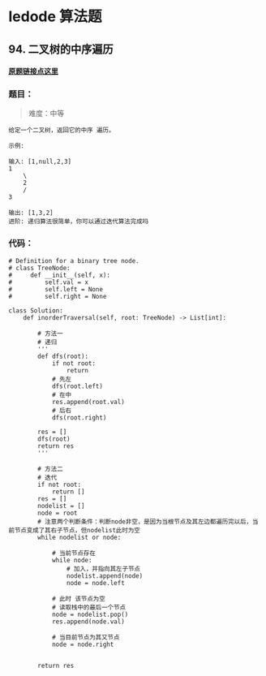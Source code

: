 # ledode 算法题

## 94. 二叉树的中序遍历

#### [原题链接点这里](https://leetcode-cn.com/problems/binary-tree-inorder-traversal/)


### 题目：
> 难度：中等

    给定一个二叉树，返回它的中序 遍历。

    示例:

    输入: [1,null,2,3]
    1
        \
        2
        /
    3

    输出: [1,3,2]
    进阶: 递归算法很简单，你可以通过迭代算法完成吗



### 代码：
    # Definition for a binary tree node.
    # class TreeNode:
    #     def __init__(self, x):
    #         self.val = x
    #         self.left = None
    #         self.right = None

    class Solution:
        def inorderTraversal(self, root: TreeNode) -> List[int]:

            # 方法一
            # 递归
            '''
            def dfs(root):
                if not root:
                    return
                # 先左
                dfs(root.left)
                # 在中
                res.append(root.val)
                # 后右
                dfs(root.right)
            
            res = []
            dfs(root)
            return res
            '''

            # 方法二
            # 迭代
            if not root:
                return []
            res = []
            nodelist = [] 
            node = root
            # 注意两个判断条件：判断node非空，是因为当根节点及其左边都遍历完以后，当前节点变成了其右子节点，但nodelist此时为空
            while nodelist or node:
                
                # 当前节点存在
                while node:
                    # 加入，并指向其左子节点
                    nodelist.append(node)
                    node = node.left
                
                # 此时 该节点为空
                # 读取栈中的最后一个节点
                node = nodelist.pop()
                res.append(node.val)
                
                # 当目前节点为其又节点
                node = node.right
                
            
            return res

            



            
